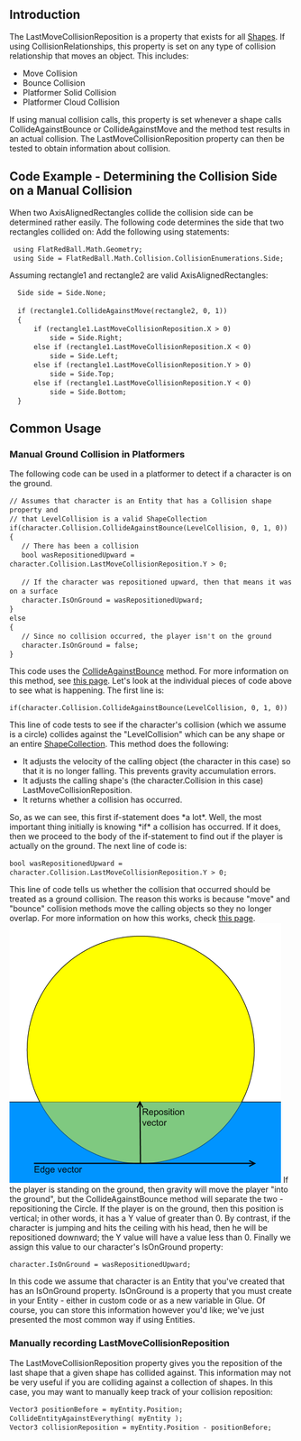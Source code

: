 ## Introduction

The LastMoveCollisionReposition is a property that exists for all [Shapes](/frb/docs/index.php?title=Shape "Shape"). If using CollisionRelationships, this property is set on any type of collision relationship that moves an object. This includes:

-   Move Collision
-   Bounce Collision
-   Platformer Solid Collision
-   Platformer Cloud Collision

If using manual collision calls, this property is set whenever a shape calls CollideAgainstBounce or CollideAgainstMove and the method test results in an actual collision. The LastMoveCollisionReposition property can then be tested to obtain information about collision.

## Code Example - Determining the Collision Side on a Manual Collision

When two AxisAlignedRectangles collide the collision side can be determined rather easily. The following code determines the side that two rectangles collided on: Add the following using statements:

     using FlatRedBall.Math.Geometry;
     using Side = FlatRedBall.Math.Collision.CollisionEnumerations.Side;

Assuming rectangle1 and rectangle2 are valid AxisAlignedRectangles:

      Side side = Side.None;

      if (rectangle1.CollideAgainstMove(rectangle2, 0, 1))
      {
          if (rectangle1.LastMoveCollisionReposition.X > 0)
              side = Side.Right;
          else if (rectangle1.LastMoveCollisionReposition.X < 0)
              side = Side.Left;
          else if (rectangle1.LastMoveCollisionReposition.Y > 0)
              side = Side.Top;
          else if (rectangle1.LastMoveCollisionReposition.Y < 0)
              side = Side.Bottom;
      }

## Common Usage

### Manual Ground Collision in Platformers

The following code can be used in a platformer to detect if a character is on the ground.

    // Assumes that character is an Entity that has a Collision shape property and
    // that LevelCollision is a valid ShapeCollection
    if(character.Collision.CollideAgainstBounce(LevelCollision, 0, 1, 0))
    {
       // There has been a collision
       bool wasRepositionedUpward = character.Collision.LastMoveCollisionReposition.Y > 0;

       // If the character was repositioned upward, then that means it was on a surface
       character.IsOnGround = wasRepositionedUpward;
    }
    else
    {
       // Since no collision occurred, the player isn't on the ground
       character.IsOnGround = false;
    }

This code uses the [CollideAgainstBounce](/frb/docs/index.php?title=FlatRedBall.Math.Geometry.Circle.CollideAgainstBounce "FlatRedBall.Math.Geometry.Circle.CollideAgainstBounce") method. For more information on this method, see [this page](/frb/docs/index.php?title=FlatRedBall.Math.Geometry.Circle.CollideAgainstBounce "FlatRedBall.Math.Geometry.Circle.CollideAgainstBounce"). Let's look at the individual pieces of code above to see what is happening. The first line is:

    if(character.Collision.CollideAgainstBounce(LevelCollision, 0, 1, 0))

This line of code tests to see if the character's collision (which we assume is a circle) collides against the "LevelCollision" which can be any shape or an entire [ShapeCollection](/frb/docs/index.php?title=FlatRedBall.Math.Geometry.ShapeCollection "FlatRedBall.Math.Geometry.ShapeCollection"). This method does the following:

-   It adjusts the velocity of the calling object (the character in this case) so that it is no longer falling. This prevents gravity accumulation errors.
-   It adjusts the calling shape's (the character.Collision in this case) LastMoveCollisionReposition.
-   It returns whether a collision has occurred.

So, as we can see, this first if-statement does \*a lot\*. Well, the most important thing initially is knowing \*if\* a collision has occurred. If it does, then we proceed to the body of the if-statement to find out if the player is actually on the ground. The next line of code is:

    bool wasRepositionedUpward = character.Collision.LastMoveCollisionReposition.Y > 0;

This line of code tells us whether the collision that occurred should be treated as a ground collision. The reason this works is because "move" and "bounce" collision methods move the calling objects so they no longer overlap. For more information on how this works, check [this page](/frb/docs/index.php?title=FlatRedBall.Math.Geometry.Polygon.CollideAgainstMove#Understanding_the_CollideAgainstMove_Implementation "FlatRedBall.Math.Geometry.Polygon.CollideAgainstMove").![CollideAgainstMoveReposition.png](/media/migrated_media-CollideAgainstMoveReposition.png) If the player is standing on the ground, then gravity will move the player "into the ground", but the CollideAgainstBounce method will separate the two - repositioning the Circle. If the player is on the ground, then this position is vertical; in other words, it has a Y value of greater than 0. By contrast, if the character is jumping and hits the ceiling with his head, then he will be repositioned downward; the Y value will have a value less than 0. Finally we assign this value to our character's IsOnGround property:

    character.IsOnGround = wasRepositionedUpward;

In this code we assume that character is an Entity that you've created that has an IsOnGround property. IsOnGround is a property that you must create in your Entity - either in custom code or as a new variable in Glue. Of course, you can store this information however you'd like; we've just presented the most common way if using Entities.

### Manually recording LastMoveCollisionReposition

The LastMoveCollisionReposition property gives you the reposition of the last shape that a given shape has collided against. This information may not be very useful if you are colliding against a collection of shapes. In this case, you may want to manually keep track of your collision reposition:

    Vector3 positionBefore = myEntity.Position;
    CollideEntityAgainstEverything( myEntity );
    Vector3 collisionReposition = myEntity.Position - positionBefore;
